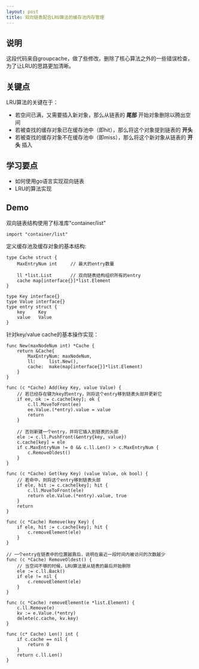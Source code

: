 ```yaml
---
layout: post
title: 双向链表配合LRU算法的缓存池内存管理
---
```


## 说明

这段代码来自groupcache，做了些修改，删除了核心算法之外的一些错误检查，为了让LRU的思路更加清晰。

## 关键点

LRU算法的关键在于：

- 若空间已满，又需要插入新对象，那么从链表的 **尾部** 开始对象删除以腾出空间
- 若被查找的缓存对象已在缓存池中（即hit），那么将这个对象提到链表的 **开头**
- 若被查找的缓存对象不在缓存池中（即miss），那么将这个新对象从链表的 **开头** 插入

## 学习要点

* 如何使用go语言实现双向链表
* LRU的算法实现

## Demo

双向链表结构使用了标准库"container/list"

    import "container/list"

定义缓存池及缓存对象的基本结构:

    type Cache struct {
        MaxEntryNum int     // 最大的entry数量

        ll *list.List       // 双向链表结构组织所有的entry
        cache map[interface{}]*list.Element
    }

    type Key interface{}
    type Value interface{}
    type entry struct {
        key     Key
        value   Value
    }

针对key/value cache的基本操作实现：

    func New(maxNodeNum int) *Cache {
        return &Cache{
            MaxEntryNum: maxNodeNum,
            ll:     list.New(),
            cache:  make(map[interface{}]*list.Element)
        }
    }

    func (c *Cache) Add(key Key, value Value) {
        // 若已经存在键为key的entry，则将这个entry移到链表头部并更新它
        if ee, ok := c.cache[key]; ok {
            c.ll.MoveToFront(ee)
            ee.Value.(*entry).value = value
            return
        }

        // 否则新建一个entry，并将它插入到链表的头部
        ele := c.ll.PushFront(&entry{key, value})
        c.cache[key] = ele
        if c.MaxEntryNum != 0 && c.ll.Len() > c.MaxEntryNum {
            c.RemoveOldest()
        }
    }

    func (c *Cache) Get(key Key) (value Value, ok bool) {
        // 若命中，则将这个entry移到链表头部
        if ele, hit := c.cache[key]; hit {
            c.ll.MoveToFront(ele)
            return ele.Value.(*entry).value, true
        }
        return
    }

    func (c *Cache) Remove(key Key) {
        if ele, hit := c.cache[key]; hit {
            c.removeElement(ele)
        }
    }

    // 一个entry在链表中的位置越靠后，说明在最近一段时间内被访问的次数越少
    func (c *Cache) RemoveOldest() {
        // 当空间不够的时候，LRU算法是从链表的最后开始删除
        ele := c.ll.Back()
        if ele != nil {
            c.removeElement(ele)
        }
    }

    func (c *Cache) removeElement(e *list.Element) {
        c.ll.Remove(e)
        kv := e.Value.(*entry)
        delete(c.cache, kv.key)
    }

    func (c* Cache) Len() int {
        if c.cache == nil {
            return 0
        }
        return c.ll.Len()
    }
